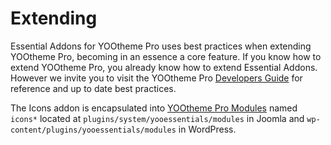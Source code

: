 # Extending

Essential Addons for YOOtheme Pro uses best practices when extending YOOtheme Pro, becoming in an essence a core feature. If you know how to extend YOOtheme Pro, you already know how to extend Essential Addons. However we invite you to visit the YOOtheme Pro [Developers Guide](https://yootheme.com/support/yootheme-pro/joomla/modules-and-events) for reference and up to date best practices.

The Icons addon is encapsulated into [YOOtheme Pro Modules](https://yootheme.com/support/yootheme-pro/joomla/developers-modules) named `icons*` located at `plugins/system/yooessentials/modules` in Joomla and `wp-content/plugins/yooessentials/modules` in WordPress.

